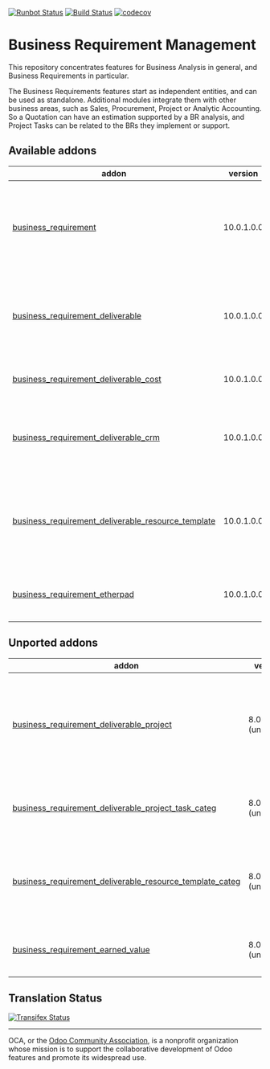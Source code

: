 [![Runbot Status](https://runbot.odoo-community.org/runbot/badge/flat/222/10.0.svg)](https://runbot.odoo-community.org/runbot/repo/github-com-oca-business-requirement-222)
[![Build Status](https://travis-ci.org/OCA/business-requirement.svg?branch=10.0)](https://travis-ci.org/OCA/business-requirement)
[![codecov](https://codecov.io/gh/OCA/business-requirement/branch/10.0/graph/badge.svg)](https://codecov.io/gh/OCA/business-requirement)


# Business Requirement Management

This repository concentrates features for Business Analysis in general, and Business Requirements in particular.

The Business Requirements features start as independent entities, and can be used as standalone.
Additional modules integrate them with other business areas, such as Sales, Procurement, Project or Analytic Accounting.
So a Quotation can have an estimation supported by a BR analysis, and Project Tasks can be related to the BRs they implement or support.


[//]: # (addons)

Available addons
----------------
addon | version | summary
--- | --- | ---
[business_requirement](business_requirement/) | 10.0.1.0.0 | Manage the Business Requirements (stories, scenarios, gaps and test cases) for your customers
[business_requirement_deliverable](business_requirement_deliverable/) | 10.0.1.0.0 | Manage the Business Requirement Deliverables and Resources for your customers
[business_requirement_deliverable_cost](business_requirement_deliverable_cost/) | 10.0.1.0.0 | Control the cost of your Business Requirements
[business_requirement_deliverable_crm](business_requirement_deliverable_crm/) | 10.0.1.0.0 | Create your sales quotations directly from the Business Requirements deliverables
[business_requirement_deliverable_resource_template](business_requirement_deliverable_resource_template/) | 10.0.1.0.0 | Manage default resource lines in your deliverable sales package from product template
[business_requirement_etherpad](business_requirement_etherpad/) | 10.0.1.0.0 | Manage the Business Requirements Notes via Etherpad


Unported addons
---------------
addon | version | summary
--- | --- | ---
[business_requirement_deliverable_project](business_requirement_deliverable_project/) | 8.0.4.0.6 (unported) | Create projects and tasks directly from the Business Requirement and Resources lines
[business_requirement_deliverable_project_task_categ](business_requirement_deliverable_project_task_categ/) | 8.0.1.0.2 (unported) | Adds Task Categories to your Business Requirement Resources
[business_requirement_deliverable_resource_template_categ](business_requirement_deliverable_resource_template_categ/) | 8.0.1.0.0 (unported) | Manage default resource lines categories in your deliverable templates
[business_requirement_earned_value](business_requirement_earned_value/) | 8.0.1.0.0 (unported) | Manage the Earned Value for your customers

[//]: # (end addons)

Translation Status
------------------
[![Transifex Status](https://www.transifex.com/projects/p/OCA-business-requirement-10-0/chart/image_png)](https://www.transifex.com/projects/p/OCA-business-requirement-10-0)

----

OCA, or the [Odoo Community Association](http://odoo-community.org/), is a nonprofit organization whose
mission is to support the collaborative development of Odoo features and
promote its widespread use.
